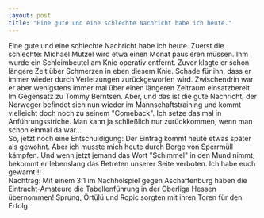 ```yaml
---
layout: post
title: "Eine gute und eine schlechte Nachricht habe ich heute."
---
```


Eine gute und eine schlechte Nachricht habe ich heute. Zuerst die schlechte: Michael Mutzel wird etwa einen Monat pausieren müssen. Ihm wurde ein Schleimbeutel am Knie operativ entfernt. Zuvor klagte er schon längere Zeit über Schmerzen in eben diesem Knie. Schade für ihn, dass er immer wieder durch Verletzungen zurückgeworfen wird. Zwischendrin war er aber wenigstens immer mal über einen längeren Zeitraum einsatzbereit. Im Gegensatz zu Tommy Berntsen. Aber, und das ist die gute Nachricht, der Norweger befindet sich nun wieder im Mannschaftstraining und kommt vielleicht doch noch zu seinem "Comeback". Ich setze das mal in Anführungsstriche. Man kann ja schließlich nur zurückkommen, wenn man schon einmal da war...  
So, jetzt noch eine Entschuldigung: Der Eintrag kommt heute etwas später als gewohnt. Aber ich musste mich heute durch Berge von Sperrmüll kämpfen. Und wenn jetzt jemand das Wort "Schimmel" in den Mund nimmt, bekommt er lebenslang das Betreten unserer Seite verboten. Ich habe euch gewarnt!!!  
Nachtrag: Mit einem 3:1 im Nachholspiel gegen Aschaffenburg haben die Eintracht-Amateure die Tabellenführung in der Oberliga Hessen übernommen! Sprung, Örtülü und Ropic sorgten mit ihren Toren für den Erfolg.

